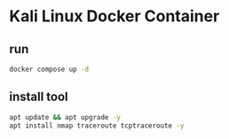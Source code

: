 # Kali Linux Docker Container
## run
```bash
docker compose up -d
```
## install tool
```bash
apt update && apt upgrade -y
apt install nmap traceroute tcptraceroute -y
```